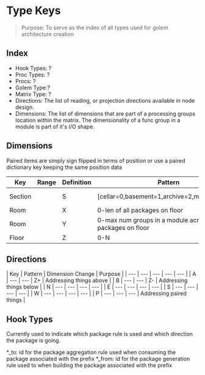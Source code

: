 # Type Keys

> Purpose: To serve as the index of all types used for golem architecture creation

## Index

- Hook Types: ?
- Proc Types: ?
- Procs: ?
- Golem Type:?
- Matrix Type: ?
- Directions: The list of reading, or projection directions available in node design.
- Dimensions: The list of dimensions that are part of a processing groups location within the matrix. The dimensionality of a func group in a module is part of it's I/O shape.

## Dimensions

Paired items are simply sign flipped in terms of position or use a paired dictionary key keeping the same position data

| Key | Range | Definition | Pattern | Purpose |
| --- | --- | --- | --- | --- |
| Section||S | [cellar=0,basement=1,archive=2,main=3,attic=4] | f'{package_map[package_id]}.{indexof(pipeline_id,pipeline_map)}' | cellar,basement,archive,main,attic | allows us to have overlapping package modules which is really useful for some mappings |
| Room||X | 0-len of all packages on floor | package_modules[module_id].index | int | To represent the length of the package in terms of num modules |
| Room||Y | 0-max num groups in a module across all packages on floor | package_modules[module_id].group | int | To represent the width of each module in terms of number of groups |
| Floor||Z | 0-N | group order | int | To represent how groups are locally distributed in terms of stage height/cardinality |

## Directions

| Key | Pattern | Dimension Change | Purpose |
| --- | --- | --- | --- | --- |
| A | --- | --- | Z+ | Addressing things above |
| B | --- | --- | Z- | Addressing things below |
| N | --- | --- | --- | --- |
| E | --- | --- | --- | --- |
| S | --- | --- | --- | --- |
| W | --- | --- | --- | --- |
| P | --- | --- | --- | Addressing paired things |

## Hook Types

Currently used to indicate which package rule is used and which direction the package is going.

*_to: id for the package aggregation rule used when consuming the package associated with the prefix
*_from: id for the package generation rule used to when building the package associated with the prefix